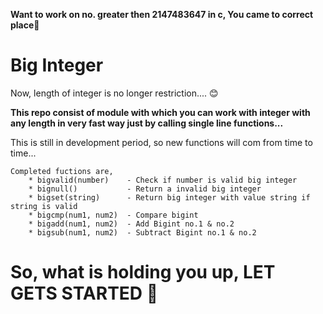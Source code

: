 **Want to work on no. greater then 2147483647 in c, You came to correct place**🤔

# Big Integer
Now, length of integer is no longer restriction.... 😊

**This repo consist of module with which you can work with integer with any length in very fast way just by calling single line functions...**

This is still in development period, so new functions will com from time to time...

    Completed fuctions are,
        * bigvalid(number)    - Check if number is valid big integer
        * bignull()           - Return a invalid big integer
        * bigset(string)      - Return big integer with value string if string is valid
        * bigcmp(num1, num2)  - Compare bigint
        * bigadd(num1, num2)  - Add Bigint no.1 & no.2 
        * bigsub(num1, num2)  - Subtract Bigint no.1 & no.2 

# So, what is holding you up, LET GETS STARTED 🚀
